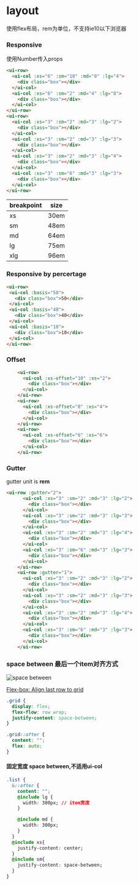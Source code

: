 # layout

使用flex布局，rem为单位，不支持ie10以下浏览器


### Responsive

使用Number传入props

<layout-row-responsive></layout-row-responsive>


```html
<ui-row>
  <ui-col :xs="6" :sm="10" :md="8" :lg="4">
    <div class="box"></div>
  </ui-col>
  <ui-col :xs="6" :sm="2" :md="4" :lg="8">
    <div class="box"></div>
  </ui-col>
</ui-row>
<ui-row>
  <ui-col :xs="3" :sm="2" :md="3" :lg="2">
    <div class="box"></div>
  </ui-col>
  <ui-col :xs="3" :sm="2" :md="3" :lg="3">
    <div class="box"></div>
  </ui-col>
  <ui-col :xs="3" :sm="2" :md="3" :lg="4">
    <div class="box"></div>
  </ui-col>
  <ui-col :xs="3" :sm="6" :md="3" :lg="3">
    <div class="box"></div>
  </ui-col>
</ui-row>

```


|breakpoint|size|
|---------|---|
|xs|30em|
|sm|48em|
|md|64em|
|lg|75em|
|xlg|96em|

### Responsive by percertage

<layout-row-responsive-percertage></layout-row-responsive-percertage>

```html
<ui-row>
 <ui-col :basis="50">
   <div class="box">50</div>
 </ui-col>
 <ui-col :basis="40">
   <div class="box">40</div>
 </ui-col>
 <ui-col :basis="10">
   <div class="box">10</div>
 </ui-col>
</ui-row>
```


### Offset

<layout-offset></layout-offset>

```html
    <ui-row>
      <ui-col :xs-offset="10" :xs="2">
        <div class="box"></div>
      </ui-col>
    </ui-row>
    <ui-row>
      <ui-col :xs-offset="8" :xs="4">
        <div class="box"></div>
      </ui-col>
    </ui-row>
    <ui-row>
      <ui-col :xs-offset="6" :xs="6">
        <div class="box"></div>
      </ui-col>
    </ui-row>
```

### Gutter

<layout-gutter></layout-gutter>

gutter unit is **rem**


```html
<ui-row :gutter="2">
      <ui-col :xs="3" :sm="2" :md="3" :lg="2">
        <div class="box"></div>
      </ui-col>
      <ui-col :xs="3" :sm="2" :md="3" :lg="3">
        <div class="box"></div>
      </ui-col>
      <ui-col :xs="3" :sm="2" :md="3" :lg="4">
        <div class="box"></div>
      </ui-col>
      <ui-col :xs="3" :sm="6" :md="3" :lg="3">
        <div class="box"></div>
      </ui-col>
    </ui-row>
    <ui-row :gutter="1">
      <ui-col :xs="3" :sm="2" :md="3" :lg="2">
        <div class="box"></div>
      </ui-col>
      <ui-col :xs="3" :sm="2" :md="3" :lg="3">
        <div class="box"></div>
      </ui-col>
      <ui-col :xs="3" :sm="2" :md="3" :lg="4">
        <div class="box"></div>
      </ui-col>
      <ui-col :xs="3" :sm="6" :md="3" :lg="3">
        <div class="box"></div>
      </ui-col>
    </ui-row>
```


### space between 最后一个item对齐方式


![space between](@images/space-bewteen.png)

[Flex-box: Align last row to grid](https://stackoverflow.com/a/34816625)

```css
.grid {
  display: flex;
  flex-flow: row wrap;
  justify-content: space-between;
}

.grid::after {
  content: "";
  flex: auto;
}
```

#### 固定宽度 space between,不适用ui-col

```css
.list {
  &::after {
    content: "";
    @include lg {
      width: 300px; // item宽度
    }

    @include md {
      width: 300px;
    }
  }
  @include xs{
    justify-content: center;
  }
  @include sm{
    justify-content: space-between;
  }
}
```